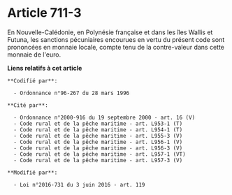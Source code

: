 # Article 711-3

En Nouvelle-Calédonie, en  Polynésie française et dans les îles Wallis et Futuna, les sanctions pécuniaires encourues en
vertu du présent code sont prononcées en monnaie locale, compte tenu de la contre-valeur dans cette monnaie de l'euro.

**Liens relatifs à cet article**

	**Codifié par**:

	  - Ordonnance n°96-267 du 28 mars 1996

	**Cité par**:

	  - Ordonnance n°2000-916 du 19 septembre 2000 - art. 16 (V)
	  - Code rural et de la pêche maritime - art. L953-1 (T)
	  - Code rural et de la pêche maritime - art. L954-1 (T)
	  - Code rural et de la pêche maritime - art. L955-3 (V)
	  - Code rural et de la pêche maritime - art. L956-1 (V)
	  - Code rural et de la pêche maritime - art. L956-3 (V)
	  - Code rural et de la pêche maritime - art. L957-1 (VT)
	  - Code rural et de la pêche maritime - art. L957-3 (V)

	**Modifié par**:

	  - Loi n°2016-731 du 3 juin 2016 - art. 119
